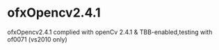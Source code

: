 ofxOpencv2.4.1
==============

ofxOpencv2.4.1 complied with openCv 2.4.1 &amp; TBB-enabled,testing with of0071 (vs2010 only)